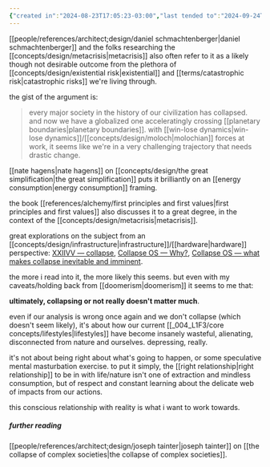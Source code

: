 ```yaml
---
{"created in":"2024-08-23T17:05:23-03:00","last tended to":"2024-09-24T16:22:27-03:00","aliases":["collapse","post-collapse","civilization collapse","collapse of our civilization","systemic collapse"],"tags":["metacrisis","civilizationdesign","topic","🌱"],"dg-publish":true,"notestage":["🌱"],"permalink":"/topics/architect-design/civilizational-collapse/","dgPassFrontmatter":true,"created":"2024-08-23T17:05:23.902-03:00","updated":"2024-10-25T14:53:29.173-03:00"}
---
```


[[people/references/architect;design/daniel schmachtenberger\|daniel schmachtenberger]] and the folks researching the [[concepts/design/metacrisis\|metacrisis]] also often refer to it as a likely though not desirable outcome from the plethora of [[concepts/design/existential risk\|existential]] and [[terms/catastrophic risk\|catastrophic risks]] we're living through.

the gist of the argument is:

> every major society in the history of our civilization has collapsed. and now we have a globalized one acceleratingly crossing [[planetary boundaries\|planetary boundaries]]. with [[win-lose dynamics\|win-lose dynamics]]/[[concepts/design/moloch\|molochian]] forces at work, it seems like we're in a very challenging trajectory that needs drastic change.

[[nate hagens\|nate hagens]] on [[concepts/design/the great simplification\|the great simplification]] puts it brilliantly on an [[energy consumption\|energy consumption]] framing.

the book [[references/alchemy/first principles and first values\|first principles and first values]] also discusses it to a great degree, in the context of the [[concepts/design/metacrisis\|metacrisis]].

great explorations on the subject from an [[concepts/design/infrastructure\|infrastructure]]/[[hardware\|hardware]] perspective: [XXIIVV — collapse](https://wiki.xxiivv.com/site/collapse.html),  [Collapse OS — Why?](http://collapseos.org/), [Collapse OS — what makes collapse inevitable and imminent](http://collapseos.org/civ.html).

the more i read into it, the more likely this seems. but even with my caveats/holding back from [[doomerism\|doomerism]] it seems to me that:

**ultimately, collapsing or not really doesn't matter much**.

even if our analysis is wrong once again and we don't collapse (which doesn't seem likely), it's about how our current [[_004_L1F3/core concepts/lifestyles\|lifestyles]] have become insanely wasteful, alienating, disconnected from nature and ourselves. depressing, really.

it's not about being right about what's going to happen, or some speculative mental masturbation exercise. to put it simply, the [[right relationship\|right relationship]] to be in with life/nature isn't one of extraction and mindless consumption, but of respect and constant learning about the delicate web of impacts from our actions.

this conscious relationship with reality is what i want to work towards.


##### further reading

[[people/references/architect;design/joseph tainter\|joseph tainter]] on [[the collapse of complex societies\|the collapse of complex societies]].